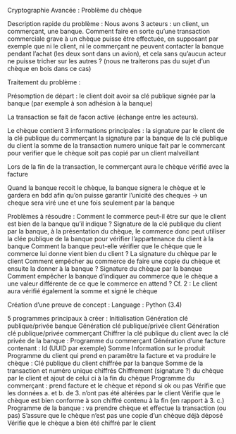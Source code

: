 Cryptographie Avancée : Problème du chèque

Description rapide du problème :
Nous avons 3 acteurs : un client, un commerçant, une banque.
Comment faire en sorte qu’une transaction commerciale grave à un chèque puisse être effectuée, en supposant par exemple que ni le client, ni le commerçant ne peuvent contacter la banque pendant l’achat (les deux sont dans un avion), et cela sans qu’aucun acteur ne puisse tricher sur les autres ?
(nous ne traiterons pas du sujet d’un chèque en bois dans ce cas)


Traitement du problème :

Présomption de départ : le client doit avoir sa clé publique signée par la banque (par exemple à son adhésion à la banque)

La transaction se fait de facon active (échange entre les acteurs).

Le chèque contient 3 informations principales :
la signature par le client de la clé publique du commerçant
la signature par la banque de la clé publique du client
la somme de la transaction
numero unique fait par le commercant pour verifier que le chèque soit pas copié par un client malveillant

Lors de la fin de la transaction, le commerçant aura le chèque vérifié avec la facture

Quand la banque recoit le chèque, la banque signera le chèque et le gardera en bdd afin qu’on puisse garantir l’unicité des cheques -> un cheque sera viré une et une fois seulement par la banque


Problèmes à résoudre :
Comment le commerce peut-il être sur que le client est bien de la banque qu’il indique ?
Signature de la clé publique du client par la banque, à la présentation du chèque, le commerce donc peut utiliser la clée publique de la banque pour vérifier l’appartenance du client à la banque
Comment la banque peut-elle vérifier que le chèque que le commerce lui donne vient bien du client ?
La signature du chèque par le client
Comment empêcher au commerce de faire une copie du chèque et ensuite la donner à la banque ?
Signature du chèque par la banque
Comment empêcher la banque d’indiquer au commerce que le chèque a une valeur différente de ce que le commerce en attend ?
Cf. 2 : Le client aura vérifié également la somme et signé le chèque


Création d’une preuve de concept :
Language : Python (3.4)

5 programmes principaux à créer :
Initialisation
Génération clé publique/privée banque
Génération clé publique/privée client
Génération clé publique/privée commerçant
Chiffrer la clé publique du client avec la clé privée de la banque :
Programme du commerçant
Génération d’une facture contenant :
Id (UUID par exemple)
Somme
Information sur le produit
Programme du client qui prend en paramêtre la facture et va produire le chèque :
Clé publique du client chiffrée par la banque
Somme de la transaction et numéro unique chiffrés
Chiffrement (signature ?) du chèque par le client et ajout de celui ci  à la fin du chèque
Programme du commerçant : prend facture et le chèque et répond si ok ou pas
Vérifie que les données a. et b. de 3. n’ont pas été altérées par le client
Vérifie que le chèque est bien conforme à son chiffré contenu à la fin (en rapport à 3. c.)
Programme de la banque : va prendre chèque et effectue la transaction (ou pas)
S’assure que le chèque n’est pas une copie d’un chèque déjà déposé
Vérifie que le chèque a bien été chiffré par le client
